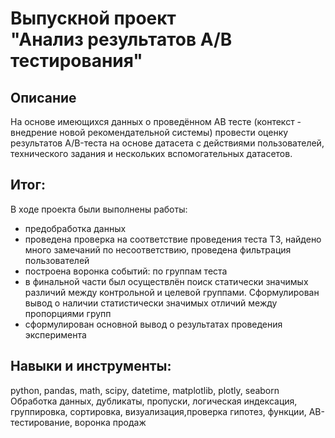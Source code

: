 # Выпускной проект<BR> "Анализ результатов  A/B тестирования"

## Описание

На основе имеющихся данных о проведённом AB тесте (контекст - внедрение новой рекомендательной системы) провести оценку результатов A/B-теста на основе датасета с действиями пользователей, технического задания и нескольких вспомогательных датасетов.


## Итог:
В ходе проекта были выполнены работы:
* предобработка данных
* проведена проверка на соответствие проведения теста ТЗ, найдено много замечаний по несоответствию, проведена фильтрация пользователей
* построена воронка событий: по группам теста
* в финальной части был осуществлён поиск статически значимых различий между контрольной и целевой группами. Сформулирован вывод о наличии статистически значимых отличий между пропорциями групп
* сформулирован основной вывод о результатах проведения эксперимента


## Навыки и инструменты:
python, pandas, math, scipy, datetime, matplotlib, plotly, seaborn
Обработка данных, дубликаты, пропуски, логическая индексация, группировка, сортировка, визуализация,проверка гипотез, функции, AB-тестирование, воронка продаж
